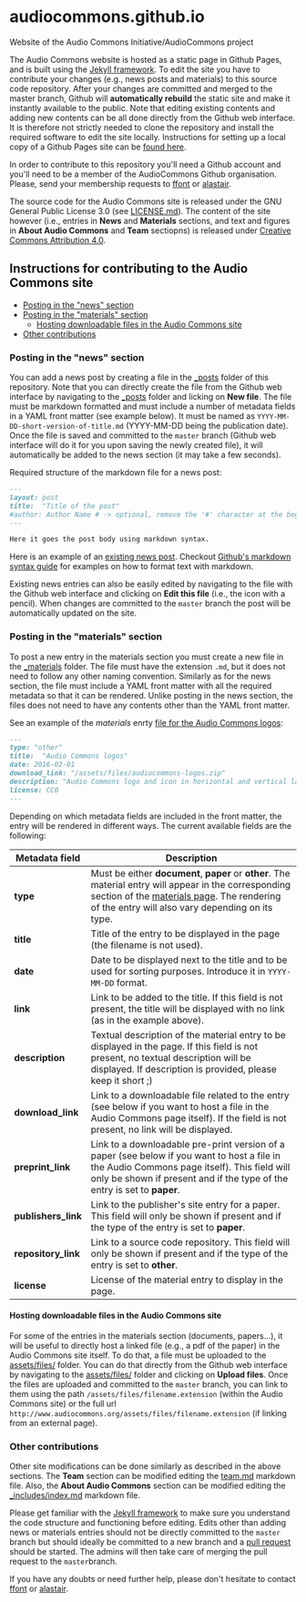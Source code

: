 # audiocommons.github.io
Website of the Audio Commons Initiative/AudioCommons project

The Audio Commons website is hosted as a static page in Github Pages, and is built using the [Jekyll framework](http://jekyllrb.com).
To edit the site you have to contribute your changes (e.g., news posts and materials) to this source code repository. 
After your changes are committed and merged to the master branch, Github will **automatically rebuild** the static site and make it instantly available to the public.
Note that editing existing contents and adding new contents can be all done directly from the Github web interface.
It is therefore not strictly needed to clone the repository and install the required software to edit the site locally. Instructions for setting up a local copy of a Github Pages site can be [found here](https://help.github.com/articles/setting-up-your-pages-site-locally-with-jekyll/).

In order to contribute to this repository you'll need a Github account and you'll need to be a member of the AudioCommons Github organisation. Please, send your membership requests to [ffont](https://github.com/ffont) or [alastair](https://github.com/alastair).

The source code for the Audio Commons site is released under the GNU General Public License 3.0 (see [LICENSE.md](https://github.com/AudioCommons/audiocommons.github.io/blob/master/LICENSE.md)).
The content of the site however (i.e., entries in **News** and  **Materials** sections, and text and figures in **About Audio Commons** and **Team** sectiopns) is released under [Creative Commons Attribution 4.0](https://creativecommons.org/licenses/by/4.0/).


## Instructions for contributing to the Audio Commons site

* [Posting in the "news" section](#posting-in-the-news-section)
* [Posting in the "materials" section](#posting-in-the-materials-section)
  * [Hosting downloadable files in the Audio Commons site](#hosting-downloadable-files-in-the-audio-commons-site)
* [Other contributions](#other-contributions)

### Posting in the "news" section

You can add a news post by creating a file in the [_posts](https://github.com/AudioCommons/audiocommons.github.io/tree/master/_posts) folder of this repository.
Note that you can directly create the file from the Github web interface by navigating to the [_posts](https://github.com/AudioCommons/audiocommons.github.io/tree/master/_posts) folder and licking on **New file**.
The file must be markdown formatted and must include a number of metadata fields in a YAML front matter (see example below). 
It must be named as `YYYY-MM-DD-short-version-of-title.md` (YYYY-MM-DD being the publication date).
Once the file is saved and committed to the `master` branch (Github web interface will do it for you upon saving the newly created file), it will automatically be added to the news section (it may take a few seconds).

Required structure of the markdown file for a news post:

```markdown
---
layout: post
title:  "Title of the post"
#author: Author Name # -> optional, remove the '#' character at the begginning of the line if you want to include the author name
---

Here it goes the post body using markdown syntax.
```

Here is an example of an [existing news post](https://raw.githubusercontent.com/AudioCommons/audiocommons.github.io/master/_posts/2016-02-04-audiocommons-61st-aes.md).
Checkout [Github's markdown syntax guide](https://guides.github.com/features/mastering-markdown/) for examples on how to format text with markdown.

Existing news entries can also be easily edited by navigating to the file with the Github web interface and clicking on **Edit this file** (i.e., the icon with a pencil). When changes are committed to the `master` branch the post will be automatically updated on the site.


### Posting in the "materials" section

To post a new entry in the materials section you must create a new file in the [_materials](https://github.com/AudioCommons/audiocommons.github.io/tree/master/_materials) folder.
The file must have the extension `.md`, but it does not need to follow any other naming convention.
Similarly as for the news section, the file must include a YAML front matter with all the required metadata so that it can be rendered. Unlike posting in the news section, the files does not need to have any contents other than the YAML front matter.

See an example of the *materials* enrty [file for the Audio Commons logos](https://github.com/AudioCommons/audiocommons.github.io/blob/master/_materials/logo_exports.md):

```markdown
---
type: "other"
title:  "Audio Commons logos"
date: 2016-02-01
download_link: "/assets/files/audiocommons-logos.zip"
description: "Audio Commons logo and icon in horizontal and vertical layouts and in png and svg formats."
license: CC0
---
```

Depending on which metadata fields are included in the front matter, the entry will be rendered in different ways.
The current available fields are the following:

**Metadata field** | **Description**
------------ | -------------
**type** | Must be either **document**, **paper** or **other**. The material entry will appear in the corresponding section of the [materials page](http://www.audiocommons.org/materials/). The rendering of the entry will also vary depending on its type.
**title** | Title of the entry to be displayed in the page (the filename is not used).
**date** | Date to be displayed next to the title and to be used for sorting purposes. Introduce it in ``YYYY-MM-DD`` format.
**link** | Link to be added to the title. If this field is not present, the title will be displayed with no link (as in the example above).
**description** | Textual description of the material entry to be displayed in the page. If this field is not present, no textual description will be displayed. If description is provided, please keep it short ;)
**download_link** | Link to a downloadable file related to the entry (see below if you want to host a file in the Audio Commons page itself). If the field is not present, no link will be displayed.
**preprint_link** | Link to a downloadable pre-print version of a paper (see below if you want to host a file in the Audio Commons page itself). This field will only be shown if present and if the type of the entry is set to **paper**.
**publishers_link** | Link to the publisher's site entry for a paper. This field will only be shown if present and if the type of the entry is set to **paper**.
**repository_link** | Link to a source code repository. This field will only be shown if present and if the type of the entry is set to **other**.
**license** | License of the material entry to display in the page.

#### Hosting downloadable files in the Audio Commons site

For some of the entries in the materials section (documents, papers...), it will be useful to directly host a linked file (e.g., a pdf of the paper) in the Audio Commons site itself. 
To do that, a file must be uploaded to the [assets/files/](https://github.com/AudioCommons/audiocommons.github.io/tree/master/assets/files) folder.
You can do that directly from the Github web interface by navigating to the [assets/files/](https://github.com/AudioCommons/audiocommons.github.io/tree/master/assets/files) folder and clicking on **Upload files**.
Once the files are uploaded and committed to the `master` branch, you can link to them using the path `/assets/files/filename.extension` (within the Audio Commons site) or the full url `http://www.audiocommons.org/assets/files/filename.extension` (if linking from an external page).


### Other contributions

Other site modifications can be done similarly as described in the above sections.
The **Team** section can be modified editing the [team.md](https://github.com/AudioCommons/audiocommons.github.io/blob/master/team.md) markdown file.
Also, the **About Audio Commons** section can be modified editing the [_includes/index.md](https://github.com/AudioCommons/audiocommons.github.io/blob/master/_includes/index.md) markdown file.

Please get familiar with the [Jekyll framework](http://jekyllrb.com) to make sure you understand the code structure and functioning before editing. Edits other than adding news or materials entries should not be directly committed to the `master` branch but should ideally be committed to a new branch and a [pull request](https://help.github.com/articles/using-pull-requests/) should be started. 
The admins will then take care of merging the pull request to the `master`branch.

If you have any doubts or need further help, please don't hesitate to contact [ffont](https://github.com/ffont) or [alastair](https://github.com/alastair).

